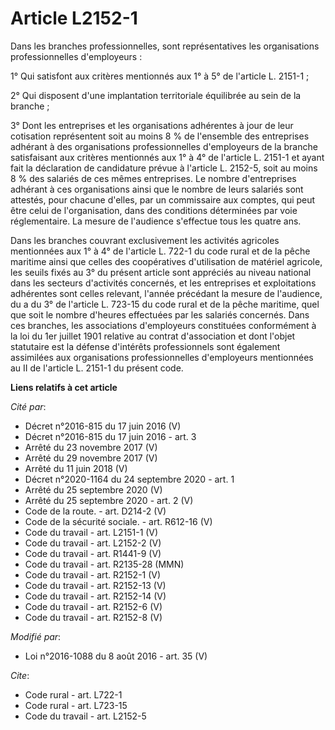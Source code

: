 # Article L2152-1

Dans les branches professionnelles, sont représentatives les organisations professionnelles d'employeurs :

1° Qui satisfont aux critères mentionnés aux 1° à 5° de l'article L. 2151-1 ;

2° Qui disposent d'une implantation territoriale équilibrée au sein de la branche ;

3° Dont les entreprises et les organisations adhérentes à jour de leur cotisation représentent soit au moins 8 % de
l'ensemble des entreprises adhérant à des organisations professionnelles d'employeurs de la branche satisfaisant aux critères
mentionnés aux 1° à 4° de l'article L. 2151-1 et ayant fait la déclaration de candidature prévue à l'article L. 2152-5, soit
au moins 8 % des salariés de ces mêmes entreprises. Le nombre d'entreprises adhérant à ces organisations ainsi que le nombre
de leurs salariés sont attestés, pour chacune d'elles, par un commissaire aux comptes, qui peut être celui de l'organisation,
dans des conditions déterminées par voie réglementaire. La mesure de l'audience s'effectue tous les quatre ans.

Dans les branches couvrant exclusivement les activités agricoles mentionnées aux 1° à 4° de l'article L. 722-1 du code rural
et de la pêche maritime ainsi que celles des coopératives d'utilisation de matériel agricole, les seuils fixés au 3° du
présent article sont appréciés au niveau national dans les secteurs d'activités concernés, et les entreprises et
exploitations adhérentes sont celles relevant, l'année précédant la mesure de l'audience, du a du 3° de l'article L. 723-15
du code rural et de la pêche maritime, quel que soit le nombre d'heures effectuées par les salariés concernés. Dans ces
branches, les associations d'employeurs constituées conformément à la loi du 1er juillet 1901 relative au contrat
d'association et dont l'objet statutaire est la défense d'intérêts professionnels sont également assimilées aux organisations
professionnelles d'employeurs mentionnées au II de l'article L. 2151-1 du présent code.

**Liens relatifs à cet article**

_Cité par_:

  - Décret n°2016-815 du 17 juin 2016 (V)
  - Décret n°2016-815 du 17 juin 2016 - art. 3
  - Arrêté du 23 novembre 2017 (V)
  - Arrêté du 29 novembre 2017 (V)
  - Arrêté du 11 juin 2018 (V)
  - Décret n°2020-1164 du 24 septembre 2020 - art. 1
  - Arrêté du 25 septembre 2020 (V)
  - Arrêté du 25 septembre 2020 - art. 2 (V)
  - Code de la route. - art. D214-2 (V)
  - Code de la sécurité sociale. - art. R612-16 (V)
  - Code du travail - art. L2151-1 (V)
  - Code du travail - art. L2152-2 (V)
  - Code du travail - art. R1441-9 (V)
  - Code du travail - art. R2135-28 (MMN)
  - Code du travail - art. R2152-1 (V)
  - Code du travail - art. R2152-13 (V)
  - Code du travail - art. R2152-14 (V)
  - Code du travail - art. R2152-6 (V)
  - Code du travail - art. R2152-8 (V)

_Modifié par_:

  - Loi n°2016-1088 du 8 août 2016 - art. 35 (V)

_Cite_:

  - Code rural - art. L722-1
  - Code rural - art. L723-15
  - Code du travail - art. L2152-5
